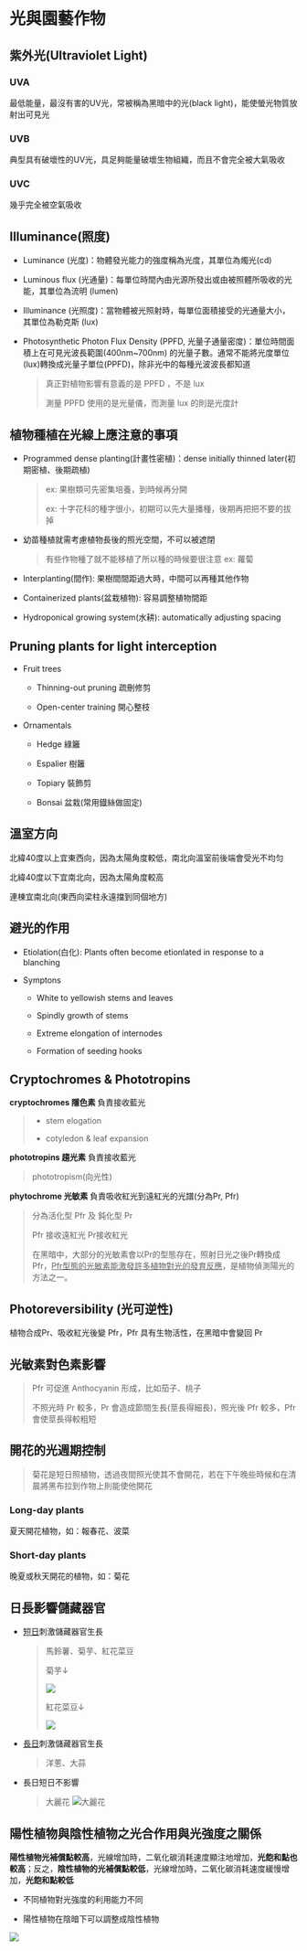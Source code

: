 # 光與園藝作物

## 紫外光(Ultraviolet Light)

### UVA

最低能量，最沒有害的UV光，常被稱為黑暗中的光(black light)，能使螢光物質放射出可見光

### UVB

典型具有破壞性的UV光，具足夠能量破壞生物組織，而且不會完全被大氣吸收

### UVC

幾乎完全被空氣吸收

## Illuminance(照度)

+ Luminance (光度)：物體發光能力的強度稱為光度，其單位為燭光(cd)

+ Luminous flux (光通量)：每單位時間內由光源所發出或由被照體所吸收的光能，其單位為流明 (lumen)

+ Illuminance (光照度)：當物體被光照射時，每單位面積接受的光通量大小，其單位為勒克斯 (lux)

+ Photosynthetic Photon Flux Density (PPFD, 光量子通量密度)：單位時間面積上在可見光波長範圍(400nm~700nm) 的光量子數。通常不能將光度單位(lux)轉換成光量子單位(PPFD)，除非光中的每種光波波長都知道
  
  > 真正對植物影響有意義的是 PPFD ，不是 lux 
  > 
  > 測量 PPFD 使用的是光量儀，而測量 lux 的則是光度計

## 植物種植在光線上應注意的事項

+ Programmed dense planting(計畫性密植)：dense initially thinned later(初期密植、後期疏植) 
  
  > ex: 果樹類可先密集培養，到時候再分開
  > 
  > ex: 十字花科的種字很小，初期可以先大量播種，後期再把把不要的拔掉

+ 幼苗種植就需考慮植物長後的照光空間，不可以被遮閉
  
  > 有些作物種了就不能移植了所以種的時候要很注意 ex: 蘿蔔

+ Interplanting(間作): 果樹間間距過大時，中間可以再種其他作物

+ Containerized plants(盆栽植物): 容易調整植物間距

+ Hydroponical growing system(水耕): automatically adjusting spacing

## Pruning plants for light interception

+ Fruit trees
  
  + Thinning-out pruning 疏刪修剪
  
  + Open-center  training 開心整枝

+ Ornamentals
  
  + Hedge 綠籬
  
  + Espalier 樹籬
  
  + Topiary 裝飾剪
  
  + Bonsai 盆栽(常用鐡絲做固定)

## 溫室方向

北緯40度以上宜東西向，因為太陽角度較低，南北向溫室前後端會受光不均匀

北緯40度以下宜南北向，因為太陽角度較高

連棟宜南北向(東西向梁柱永遠擋到同個地方)

## 避光的作用

+ Etiolation(白化): Plants often become etionlated in response to a blanching

+ Symptons
  
  + White to yellowish stems and leaves
  
  + Spindly growth of stems
  
  + Extreme elongation of internodes
  
  + Formation of seeding hooks

## Cryptochromes & Phototropins

**cryptochromes 隱色素** 負責接收藍光

> + stem elogation
> 
> + cotyledon & leaf expansion

**phototropins 趨光素** 負責接收藍光

> phototropism(向光性)

**phytochrome 光敏素** 負責吸收紅光到遠紅光的光譜(分為Pr, Pfr)

> 分為活化型 Pfr 及 鈍化型 Pr
> 
> Pfr 接收遠紅光 Pr接收紅光
> 
> 在黑暗中，大部分的光敏素會以Pr的型態存在，照射日光之後Pr轉換成Pfr，<u>Pfr型態的光敏素能激發許多植物對光的發育反應</u>，是植物偵測陽光的方法之一。

## Photoreversibility (光可逆性)

植物合成Pr、吸收紅光後變 Pfr，Pfr 具有生物活性，在黑暗中會變回 Pr

## 光敏素對色素影響

> Pfr 可促進 Anthocyanin 形成，比如茄子、桃子
> 
> 不照光時 Pr 較多，Pr 會造成節間生長(莖長得細長)，照光後 Pfr 較多，Pfr 會使莖長得較粗短

## 開花的光週期控制

> 菊花是短日照植物，透過夜間照光使其不會開花，若在下午晚些時候和在清晨將黑布拉到作物上則能使他開花

### Long-day plants

夏天開花植物，如：報春花、波菜

### Short-day plants

晚夏或秋天開花的植物，如：菊花

## 日長影響儲藏器官

+ <u>短日</u>刺激儲藏器官生長
  
  > 馬鈴薯、菊芋、紅花菜豆
  > 
  > 菊芋↓
  > 
  > ![](src/菊芋.jpg)
  > 
  > 紅花菜豆↓
  > 
  > ![](src/紅花菜豆.jpg)

+ <u>長日</u>刺激儲藏器官生長
  
  > 洋蔥、大蒜

+ 長日短日不影響
  
  > 大麗花
  > ![大麗花](src/大麗花.jpg)

## 陽性植物與陰性植物之光合作用與光強度之關係

**陽性植物光補償點較高**，光線增加時，二氧化碳消耗速度顯注地增加，**光飽和點也較高**；反之，**陰性植物的光補償點較低**，光線增加時，二氧化碳消耗速度緩慢增加，**光飽和點較低**

+ 不同植物對光強度的利用能力不同

+ 陽性植物在陰暗下可以調整成陰性植物

![](src/陰陽性植物於不同光強度下之光合作用.gif)
